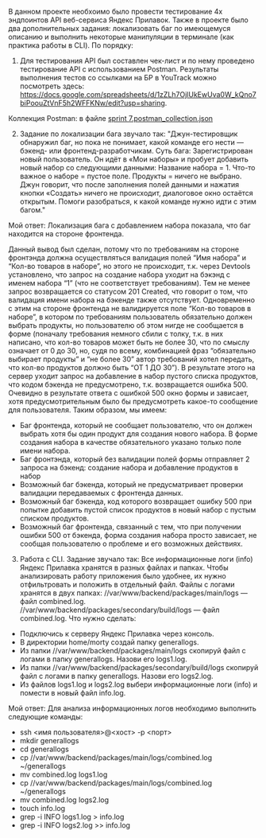 В данном проекте необхоимо было провести тестирование 4х эндпоинтов API веб-сервиса Яндекс Прилавок. Также в проекте было два дополнительных задания: локализовать баг по имеющемуся описанию и выполнить некоторые манипуляции в терминале (как практика работы в CLI).
По порядку:
1. Для тестирования API был составлен чек-лист и по нему проведено тестирование API с использованием Postman. Результаты выполнения тестов со ссылками на БР в YouTrack можно посмотреть здесь: https://docs.google.com/spreadsheets/d/1zZLh7OjlUkEwUva0W_kQno7biPoouZtVnF5h2WFFKNw/edit?usp=sharing.

Коллекция Postman: в файле [sprint 7.postman_collection.json](https://github.com/pavsta2/Portfolio-Yandex-Practicum-QA-/blob/master/Project%207.%20API%20testing%20(Postman%2C%20YouTrack)/sprint%207.postman_collection.json)


2. Задание по локализации бага звучало так: 
"Джун-тестировщик обнаружил баг, но пока не понимает, какой команде его нести — бэкенд- или фронтенд-разработчикам. 
Суть бага:
Зарегистрирован новый пользователь. Он идёт в «Мои наборы» и пробует добавить новый набор со следующими данными: 
Название набора = 1.
Что-то важное о наборе = пустое поле.
Продукты = ничего не выбрано.
Джун говорит, что после заполнения полей данными и нажатия кнопки «Создать» ничего не происходит, диалоговое окно остаётся открытым. Помоги разобраться, к какой команде нужно идти с этим багом."

Мой ответ:
Локализация бага с добавлением набора показала, что баг находится на стороне фронтенда. 


Данный вывод был сделан, потому что по требованиям на стороне фронтэнда должна осуществляться валидация полей “Имя набора” и “Кол-во товаров в наборе”, но этого не происходит, т.к. через Devtools установлено, что запрос на создание набора уходит на бэкэнд с именем набора “1” (что не соответствует требованиям). Тем не менее запрос возвращается со статусом 201 Created, что говорит о том, что валидация имени набора на бэкенде также отсутствует. 
Одновременно с этим на стороне фронтенда не валидируется поле “Кол-во товаров в наборе”, в котором по требованиям пользователь обязательно должен выбрать продукты, но пользователю об этом нигде не сообщается в форме (поначалу требования немного сбили с толку, т.к. в них написано, что кол-во товаров может быть не более 30, что по смыслу означает от 0 до 30, но, судя по всему, комбинацией фраз “обязательно выбирает продукты” и “не более 30” автор требований хотел передать, что кол-во продуктов должно быть “ОТ 1 ДО 30”). В результате этого на сервер уходит запрос на добавление в набор пустого списка продуктов, что кодом бэкенда не предусмотрено, т.к. возвращается ошибка 500. Очевидно в результате ответа с ошибкой 500 окно формы и зависает, хотя предусмотрительным было бы предусмотреть какое-то сообщение для пользователя.
Таким образом, мы имеем:
- Баг фронтенда, который не сообщает пользователю, что он должен выбрать хотя бы один продукт для создания нового набора. В форме создания набора в качестве обязательного указано только поле имени набора.
- Баг фронтэнда, который без валидации полей формы отправляет 2 запроса на бэкенд: создание набора и добавление продуктов в набор
- Возможный баг бэкенда, который не предусматривает проверки валидации передаваемых с фронтенда данных.
- Возможный баг бэкенда, код которого возвращает ошибку 500 при попытке добавить пустой список продуктов в новый набор с пустым списком продуктов.
- Возможный баг фронтенда, связанный с тем, что при получении ошибки 500 от бэкенда, форма создания набора просто зависает, не сообщая пользователю о проблеме и его возможных действиях.

3. Работа с CLI.
Задание звучало так:
Все информационные логи (info) Яндекс Прилавка хранятся в разных файлах и папках. Чтобы анализировать работу приложения было удобнее, их нужно отфильтровать и положить в отдельный файл.
Файлы с логами хранятся в двух папках: 
//var/www/backend/packages/main/logs — файл combined.log.
//var/www/backend/packages/secondary/build/logs — файл combined.log.
Что нужно сделать:
- Подключись к серверу Яндекс Прилавка через консоль.
- В директории home/morty создай папку generallogs.
- Из папки //var/www/backend/packages/main/logs скопируй файл с логами в папку generallogs. Назови его logs1.log.
- Из папки //var/www/backend/packages/secondary/build/logs скопируй файл с логами в папку generallogs. Назови его logs2.log.
- Из файлов logs1.log и logs2.log выбери информационные логи (info) и помести в новый файл info.log.

Мой ответ:
Для анализа информационных логов необходимо выполнить следующие команды:

- ssh <имя пользователя>@<хост> -p <порт>
- mkdir generallogs
- cd generallogs
- cp //var/www/backend/packages/main/logs/combined.log ~/generallogs
- mv combined.log logs1.log
- cp //var/www/backend/packages/main/logs/combined.log ~/generallogs
- mv combined.log logs2.log
- touch info.log
- grep -i INFO logs1.log > info.log
- grep -i INFO logs2.log >> info.log

